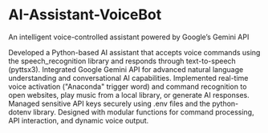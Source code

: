 # AI-Assistant-VoiceBot
An intelligent voice-controlled assistant powered by Google’s Gemini API

Developed a Python-based AI assistant that accepts voice commands using the speech_recognition library and responds through text-to-speech (pyttsx3).
Integrated Google Gemini API for advanced natural language understanding and conversational AI capabilities.
Implemented real-time voice activation ("Anaconda" trigger word) and command recognition to open websites, play music from a local library, or generate AI responses.
Managed sensitive API keys securely using .env files and the python-dotenv library.
Designed with modular functions for command processing, API interaction, and dynamic voice output.
